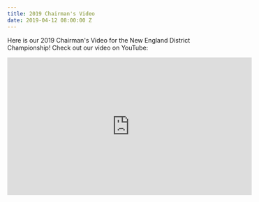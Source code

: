 ```yaml
---
title: 2019 Chairman's Video
date: 2019-04-12 08:00:00 Z
---
```


Here is our 2019 Chairman's Video for the New England District Championship! Check out our video on YouTube: 

<p><iframe width="560" height="315" src="https://www.youtube.com/watch?v=6P5sQGA5Y00" frameborder="0" allow="accelerometer; autoplay; encrypted-media; gyroscope; picture-in-picture" allowfullscreen></iframe></p>
